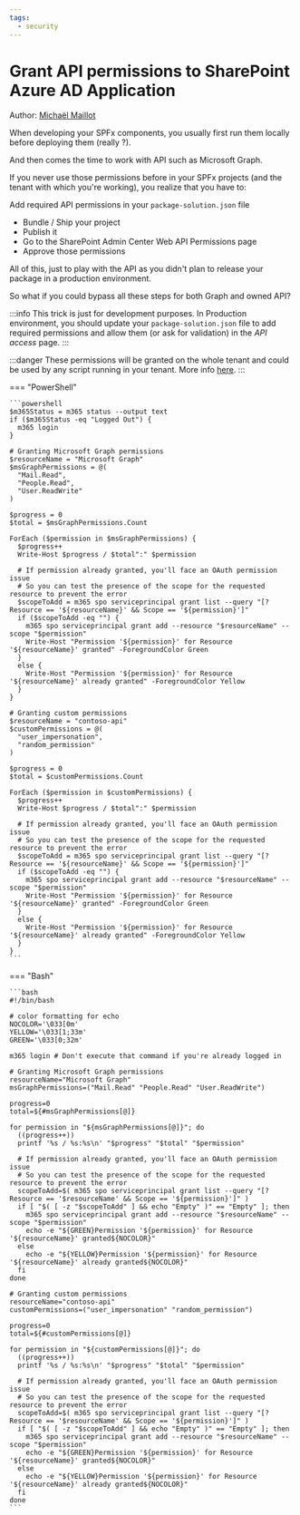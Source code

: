 ```yaml
---
tags:
  - security
---
```


# Grant API permissions to SharePoint Azure AD Application

Author: [Michaël Maillot](https://michaelmaillot.github.io)

When developing your SPFx components, you usually first run them locally before deploying them (really ?).

And then comes the time to work with API such as Microsoft Graph.

If you never use those permissions before in your SPFx projects (and the tenant with which you're working), you realize that you have to:

Add required API permissions in your `package-solution.json` file

* Bundle / Ship your project
* Publish it
* Go to the SharePoint Admin Center Web API Permissions page
* Approve those permissions

All of this, just to play with the API as you didn't plan to release your package in a production environment.

So what if you could bypass all these steps for both Graph and owned API?

:::info
This trick is just for development purposes. In Production environment, you should update your `package-solution.json` file to add required permissions and allow them (or ask for validation) in the _API access_ page.
:::

:::danger
These permissions will be granted on the whole tenant and could be used by any script running in your tenant. More info [here](https://docs.microsoft.com/en-us/sharepoint/dev/spfx/use-aadhttpclient#considerations).
:::

=== "PowerShell"

    ```powershell
    $m365Status = m365 status --output text
    if ($m365Status -eq "Logged Out") {
      m365 login
    }

    # Granting Microsoft Graph permissions
    $resourceName = "Microsoft Graph"
    $msGraphPermissions = @(
      "Mail.Read",
      "People.Read",
      "User.ReadWrite"
    )

    $progress = 0
    $total = $msGraphPermissions.Count

    ForEach ($permission in $msGraphPermissions) {
      $progress++
      Write-Host $progress / $total":" $permission
        
      # If permission already granted, you'll face an OAuth permission issue
      # So you can test the presence of the scope for the requested resource to prevent the error
      $scopeToAdd = m365 spo serviceprincipal grant list --query "[?Resource == '${resourceName}' && Scope == '${permission}']"
      if ($scopeToAdd -eq "") {
        m365 spo serviceprincipal grant add --resource "$resourceName" --scope "$permission"
        Write-Host "Permission '${permission}' for Resource '${resourceName}' granted" -ForegroundColor Green
      }
      else {
        Write-Host "Permission '${permission}' for Resource '${resourceName}' already granted" -ForegroundColor Yellow 
      }
    }

    # Granting custom permissions
    $resourceName = "contoso-api"
    $customPermissions = @(
      "user_impersonation",
      "random_permission"
    )

    $progress = 0
    $total = $customPermissions.Count

    ForEach ($permission in $customPermissions) {
      $progress++
      Write-Host $progress / $total":" $permission

      # If permission already granted, you'll face an OAuth permission issue
      # So you can test the presence of the scope for the requested resource to prevent the error
      $scopeToAdd = m365 spo serviceprincipal grant list --query "[?Resource == '${resourceName}' && Scope == '${permission}']"
      if ($scopeToAdd -eq "") {
        m365 spo serviceprincipal grant add --resource "$resourceName" --scope "$permission"
        Write-Host "Permission '${permission}' for Resource '${resourceName}' granted" -ForegroundColor Green
      }
      else {
        Write-Host "Permission '${permission}' for Resource '${resourceName}' already granted" -ForegroundColor Yellow 
      }
    }
    ```

=== "Bash"

    ```bash
    #!/bin/bash

    # color formatting for echo
    NOCOLOR='\033[0m'
    YELLOW='\033[1;33m'
    GREEN='\033[0;32m'

    m365 login # Don't execute that command if you're already logged in

    # Granting Microsoft Graph permissions
    resourceName="Microsoft Graph"
    msGraphPermissions=("Mail.Read" "People.Read" "User.ReadWrite")

    progress=0
    total=${#msGraphPermissions[@]}

    for permission in "${msGraphPermissions[@]}"; do
      ((progress++))
      printf '%s / %s:%s\n' "$progress" "$total" "$permission"

      # If permission already granted, you'll face an OAuth permission issue
      # So you can test the presence of the scope for the requested resource to prevent the error
      scopeToAdd=$( m365 spo serviceprincipal grant list --query "[?Resource == '$resourceName' && Scope == '${permission}']" )
      if [ "$( [ -z "$scopeToAdd" ] && echo "Empty" )" == "Empty" ]; then
        m365 spo serviceprincipal grant add --resource "$resourceName" --scope "$permission"
        echo -e "${GREEN}Permission '${permission}' for Resource '${resourceName}' granted${NOCOLOR}"
      else
        echo -e "${YELLOW}Permission '${permission}' for Resource '${resourceName}' already granted${NOCOLOR}"
      fi
    done

    # Granting custom permissions
    resourceName="contoso-api"
    customPermissions=("user_impersonation" "random_permission")

    progress=0
    total=${#customPermissions[@]}

    for permission in "${customPermissions[@]}"; do
      ((progress++))
      printf '%s / %s:%s\n' "$progress" "$total" "$permission"
      
      # If permission already granted, you'll face an OAuth permission issue
      # So you can test the presence of the scope for the requested resource to prevent the error
      scopeToAdd=$( m365 spo serviceprincipal grant list --query "[?Resource == '$resourceName' && Scope == '${permission}']" )
      if [ "$( [ -z "$scopeToAdd" ] && echo "Empty" )" == "Empty" ]; then
        m365 spo serviceprincipal grant add --resource "$resourceName" --scope "$permission"
        echo -e "${GREEN}Permission '${permission}' for Resource '${resourceName}' granted${NOCOLOR}"
      else
        echo -e "${YELLOW}Permission '${permission}' for Resource '${resourceName}' already granted${NOCOLOR}"
      fi
    done
    ```
